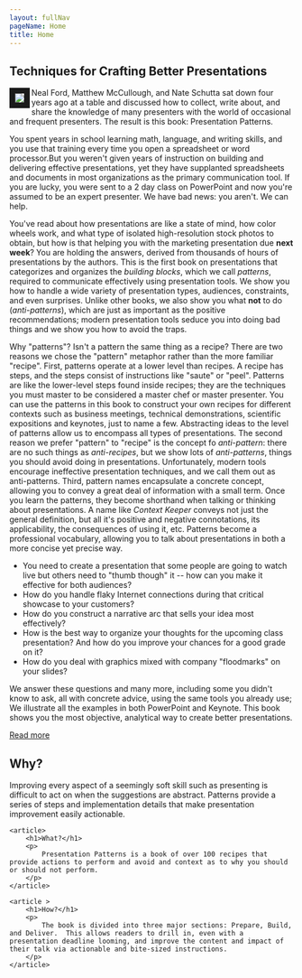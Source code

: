 ```yaml
---
layout: fullNav
pageName: Home
title: Home
---
```


<article class="tagline">
	<h1>Techniques for Crafting Better Presentations</h1>
	<p>
<a href="http://www.informit.com/store/product.aspx?isbn=0321820800">
<img align="left" border="10" src="http://www.informit.com/store/product.aspx?isbn=0321820800#largeCover"/></a>

Neal Ford, Matthew McCullough, and Nate Schutta sat down four years ago at a table and discussed how to collect, write about, and share the knowledge of many presenters with the world of occasional and frequent presenters. The result is this book: Presentation Patterns.
	</p>

<p>
You spent years in school learning math, language, and writing skills,
	and you use that training every time you open a spreadsheet or
	word processor.But you weren't given years of instruction on
	building and delivering effective presentations, yet they have
	supplanted spreadsheets and documents in most organizations as
	the primary communication tool. If you are lucky, you were
	sent to a 2 day class on PowerPoint and now you're assumed to
	be an expert presenter. We have bad news: you aren't. We can
	help.
</p>

<p>
You've read about how presentations are like a state of mind, how
color wheels work, and what type of isolated high-resolution stock
photos to obtain, but how is that helping you with the marketing
presentation due <b>next week</b>? You are holding the answers,
derived from thousands of hours of presentations by the authors. This
is the first book on presentations that categorizes and organizes the
<i>building blocks</i>, which we call <i>patterns</i>, required to
communicate effectively using presentation tools. We show you how to
handle a wide variety of presentation types, audiences, constraints,
and even surprises. Unlike other books, we also show you what
<b>not</b> to do (<i>anti-patterns</i>), which are just as important
as the positive recommendations; modern presentation tools seduce you
into doing bad things and we show you how to avoid the traps.
</p>

<p>
Why "patterns"? Isn't a pattern the same thing as a recipe? There are two reasons we chose the "pattern" metaphor rather than the more familiar "recipe". First, patterns operate at a lower level than recipes. A recipe has steps, and the steps consist of instructions like "saute" or "peel". Patterns are like the lower-level steps found inside recipes; they are the techniques you must master to be considered a master chef or master presenter. You can use the patterns in this book to construct your own recipes for different contexts such as business meetings, technical demonstrations, scientific expositions and keynotes, just to name a few.  Abstracting ideas to the level of patterns allow us to encompass all types of presentations. The second reason we prefer "pattern" to "recipe" is the concept fo <i>anti-pattern</i>: there are no such things as <i>anti-recipes</i>, but we show lots of <i>anti-patterns</i>, things you should avoid doing in presentations. Unfortunately, modern tools encourage ineffective presentation techniques, and we call them out as anti-patterns. Third, pattern names encapsulate a concrete concept, allowing you to convey a great deal of information with a small term. Once you learn the patterns, they become shorthand when talking or thinking about presentations. A name like <i>Context Keeper</i> conveys not just the general definition, but all it's positive and negative connotations, its applicability, the consequences of using it, etc. Patterns become a professional vocabulary, allowing you to talk about presentations in both a more concise yet precise way.
</p>
<ul>
<li> You need to create a presentation that some people are going to watch live but others need to "thumb though" it -- how can you make it effective for both audiences? </li>
<li> How do you handle flaky Internet connections during that critical showcase to your customers? </li>
<li> How do you construct a narrative arc that sells your idea most effectively? </li>
<li> How is the best way to organize your thoughts for the upcoming class presentation? And how do you improve your chances for a good grade on it? </li>
<li> How do you deal with graphics mixed with company "floodmarks" on your slides? </li>
</ul>

<p>
We answer these questions and many more, including some you didn't know to ask, all with concrete advice, using the same tools you already use; We illustrate all the examples in both PowerPoint and Keynote. This book shows you the most objective, analytical way to create better presentations.
</p>
	<p class="buttonSet">
		<a href="/book">Read more</a>
	</p>
</article>

<span class="featured">
	<article>
		<h1>Why?</h1>
		<p>
			Improving every aspect of a seemingly soft skill such as presenting is difficult to act on when the
			suggestions are abstract. Patterns provide a series of steps and implementation details that make
			presentation improvement easily actionable.
		</p>
	</article>
	
	<article>
		<h1>What?</h1>
		<p>
			Presentation Patterns is a book of over 100 recipes that provide actions to perform and avoid and context as to why you should or should not perform.
		</p>
	</article>
	
	<article >
		<h1>How?</h1>
		<p>
			The book is divided into three major sections: Prepare, Build, and Deliver.  This allows readers to drill in, even with a presentation deadline looming, and improve the content and impact of their talk via actionable and bite-sized instructions.
		</p>
	</article>
</span>
